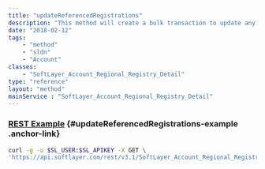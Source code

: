 ```yaml
---
title: "updateReferencedRegistrations"
description: "This method will create a bulk transaction to update any registrations that reference this detail object. It should only be called from a child class such as [SoftLayer_Account_Regional_Registry_Detail_Person](/reference/datatypes/SoftLayer_Account_Regional_Registry_Detail_Person) or [SoftLayer_Account_Regional_Registry_Detail_Network](/reference/datatypes/SoftLayer_Account_Regional_Registry_Detail_Network). The registrations should be in the Open or Registration_Complete status. "
date: "2018-02-12"
tags:
    - "method"
    - "sldn"
    - "Account"
classes:
    - "SoftLayer_Account_Regional_Registry_Detail"
type: "reference"
layout: "method"
mainService : "SoftLayer_Account_Regional_Registry_Detail"
---
```


### [REST Example](#updateReferencedRegistrations-example) <a href="/article/rest/"><i class="fas fa-question"></i></a> {#updateReferencedRegistrations-example .anchor-link} 
```bash
curl -g -u $SL_USER:$SL_APIKEY -X GET \
'https://api.softlayer.com/rest/v3.1/SoftLayer_Account_Regional_Registry_Detail/{SoftLayer_Account_Regional_Registry_DetailID}/updateReferencedRegistrations'
```
